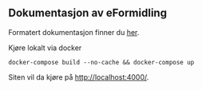 ## Dokumentasjon av eFormidling

Formatert dokumentasjon finner du  [her](https://difi.github.io/eformidling/).

Kjøre lokalt via docker 

```
docker-compose build --no-cache && docker-compose up
```

Siten vil da kjøre på [http://localhost:4000/](http://localhost:4000/).
